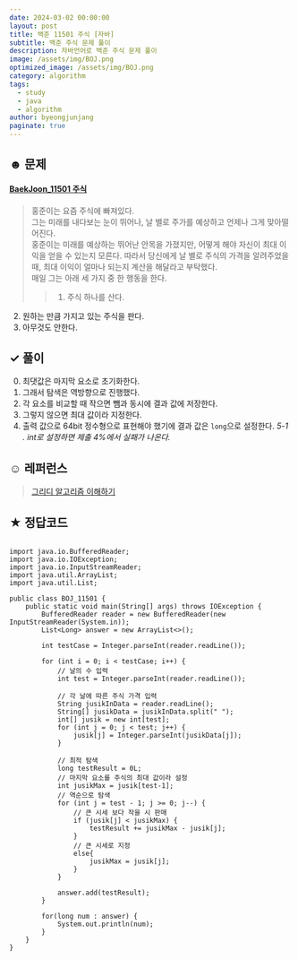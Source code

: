 ```yaml
---
date: 2024-03-02 00:00:00
layout: post
title: 백준 11501 주식 [자바]
subtitle: 백준 주식 문제 풀이
description: 자바언어로 백준 주식 문제 풀이
image: /assets/img/BOJ.png
optimized_image: /assets/img/BOJ.png
category: algorithm
tags:
  - study
  - java
  - algorithm
author: byeongjunjang
paginate: true
---
```


## ☻ 문제

#### [BaekJoon_11501 주식](https://www.acmicpc.net/problem/11501)

>홍준이는 요즘 주식에 빠져있다.  
그는 미래를 내다보는 눈이 뛰어나, 날 별로 주가를 예상하고 언제나 그게 맞아떨어진다.  
홍준이는 미래를 예상하는 뛰어난 안목을 가졌지만, 어떻게 해야 자신이 최대 이익을 얻을 수 있는지 모른다. 따라서 당신에게 날 별로 주식의 가격을 알려주었을 때, 최대 이익이 얼마나 되는지 계산을 해달라고 부탁했다.  
매일 그는 아래 세 가지 중 한 행동을 한다.
>>1. 주식 하나를 산다.
2. 원하는 만큼 가지고 있는 주식을 판다.
3. 아무것도 안한다.

## ✓ 풀이

0. 최댓값은 마지막 요소로 초기화한다.
1. 그래서 탐색은 역방향으로 진행했다.
2. 각 요소를 비교할 때 작으면 뺌과 동시에 결과 값에 저장한다.
3. 그렇지 않으면 최대 값이라 지정한다.
4. 출력 값으로 64bit 정수형으로 표현해야 했기에 결과 값은 `long`으로 설정한다.
*5-1 . int로 설정하면 제출 4%에서 실패가 나온다.*

## ☺︎ 레퍼런스

>[그리디 알고리즘 이해하기](https://adjh54.tistory.com/212)

## ★ 정답코드
<pre>
<code>
import java.io.BufferedReader;
import java.io.IOException;
import java.io.InputStreamReader;
import java.util.ArrayList;
import java.util.List;

public class BOJ_11501 {
    public static void main(String[] args) throws IOException {
        BufferedReader reader = new BufferedReader(new InputStreamReader(System.in));
        List&lt;Long&gt; answer = new ArrayList&lt;&gt;();

        int testCase = Integer.parseInt(reader.readLine());

        for (int i = 0; i &lt; testCase; i++) {
            // 날의 수 입력
            int test = Integer.parseInt(reader.readLine());

            // 각 날에 따른 주식 가격 입력
            String jusikInData = reader.readLine();
            String[] jusikData = jusikInData.split(" ");
            int[] jusik = new int[test];
            for (int j = 0; j &lt; test; j++) {
                jusik[j] = Integer.parseInt(jusikData[j]);
            }

            // 최적 탐색
            long testResult = 0L;
            // 마지막 요소를 주식의 최대 값이라 설정
            int jusikMax = jusik[test-1];
            // 역순으로 탐색
            for (int j = test - 1; j &gt;= 0; j--) {
                // 큰 시세 보다 작을 시 판매
                if (jusik[j] &lt; jusikMax) {
                    testResult += jusikMax - jusik[j];
                }
                // 큰 시세로 지정
                else{
                    jusikMax = jusik[j];
                }
            }

            answer.add(testResult);
        }

        for(long num : answer) {
            System.out.println(num);
        }
    }
}
<code>
<pre>